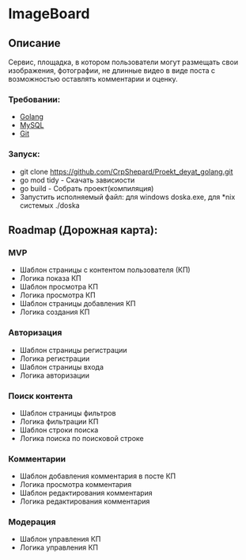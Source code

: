 # ImageBoard

## Описание

Сервис, площадка, в котором пользователи могут размещать свои изображения, фотографии, не длинные видео в виде поста с возможностью оставлять комментарии и оценку.

### Требовании:
- [Golang](https://go.dev/)
- [MySQL](https://www.mysql.com/)
- [Git](https://git-scm.com/)

### Запуск:
- git clone https://github.com/CrpShepard/Proekt_deyat_golang.git
- go mod tidy - Скачать зависиости
- go build - Собрать проект(компиляция)
- Запустить исполняемый файл: для windows doska.exe, для \*nix системых ./doska

## Roadmap (Дорожная карта):
### MVP
- Шаблон страницы с контентом пользователя (КП)
- Логика показа КП
- Шаблон просмотра КП
- Логика просмотра КП
- Шаблон страницы добавления КП
- Логика создания КП

### Авторизация
- Шаблон страницы регистрации
- Логика регистрации
- Шаблон страницы входа
- Логика авторизации

### Поиск контента
- Шаблон страницы фильтров
- Логика фильтрации КП
- Шаблон строки поиска
- Логика поиска по поисковой строке

### Комментарии
- Шаблон добавления комментария в посте КП
- Логика просмотра комментария
- Шаблон редактирования комментария
- Логика редактирования комментария

### Модерация
- Шаблон управления КП
- Логика управления КП